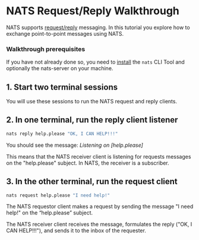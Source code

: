 # NATS Request/Reply Walkthrough

NATS supports [request/reply](../nats-concepts/reqreply.md) messaging. In this tutorial you explore how to exchange point-to-point messages using NATS.

### Walkthrough prerequisites

If you have not already done so, you need to [install](/walkthrough/walkthrough_setup.md) the `nats` CLI Tool and optionally the nats-server on your machine.

## 1. Start two terminal sessions

You will use these sessions to run the NATS request and reply clients.

## 2. In one terminal, run the reply client listener

```bash
nats reply help.please "OK, I CAN HELP!!!"
```

You should see the message: _Listening on \[help.please\]_

This means that the NATS receiver client is listening for requests messages on the "help.please" subject. In NATS, the receiver is a subscriber.

## 3. In the other terminal, run the request client

```bash
nats request help.please "I need help!"
```

The NATS requestor client makes a request by sending the message "I need help!" on the “help.please” subject.

The NATS receiver client receives the message, formulates the reply \("OK, I CAN HELP!!!"\), and sends it to the inbox of the requester.


